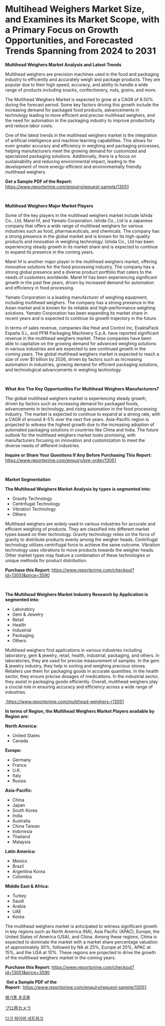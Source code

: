 <p><h1>Multihead Weighers Market Size, and Examines its Market Scope, with a Primary Focus on Growth Opportunities, and Forecasted Trends Spanning from 2024 to 2031</h1></p><p><strong>Multihead Weighers Market Analysis and Latest Trends</strong></p>
<p><p>Multihead weighers are precision machines used in the food and packaging industry to efficiently and accurately weigh and package products. They are popular due to their high speed, accuracy, and ability to handle a wide range of products including snacks, confectionery, nuts, grains, and more.</p><p>The Multihead Weighers Market is expected to grow at a CAGR of 8.50% during the forecast period. Some key factors driving this growth include the increasing demand for packaged food products, advancements in technology leading to more efficient and precise multihead weighers, and the need for automation in the packaging industry to improve productivity and reduce labor costs.</p><p>One of the latest trends in the multihead weighers market is the integration of artificial intelligence and machine learning capabilities. This allows for even greater accuracy and efficiency in weighing and packaging processes, helping manufacturers meet the growing demand for customized and specialized packaging solutions. Additionally, there is a focus on sustainability and reducing environmental impact, leading to the development of more energy-efficient and environmentally friendly multihead weighers.</p></p>
<p><strong>Get a Sample PDF of the Report:&nbsp;</strong> <a href="https://www.reportprime.com/enquiry/request-sample/13051">https://www.reportprime.com/enquiry/request-sample/13051</a></p>
<p>&nbsp;</p>
<p><strong>Multihead Weighers Major Market Players</strong></p>
<p><p>Some of the key players in the multihead weighers market include Ishida Co., Ltd, Marel hf, and Yamato Corporation. Ishida Co., Ltd is a Japanese company that offers a wide range of multihead weighers for various industries such as food, pharmaceuticals, and chemicals. The company has a strong presence in the global market and is known for its high-quality products and innovation in weighing technology. Ishida Co., Ltd has been experiencing steady growth in its market share and is expected to continue to expand its presence in the coming years.</p><p>Marel hf is another major player in the multihead weighers market, offering innovative solutions for the food processing industry. The company has a strong global presence and a diverse product portfolio that caters to the needs of customers worldwide. Marel hf has been experiencing significant growth in the past few years, driven by increased demand for automation and efficiency in food processing.</p><p>Yamato Corporation is a leading manufacturer of weighing equipment, including multihead weighers. The company has a strong presence in the Asian market and is known for its reliable and high-performance weighing solutions. Yamato Corporation has been expanding its market share in recent years and is expected to continue its growth trajectory in the future.</p><p>In terms of sales revenue, companies like Heat and Control Inc, ExaktaPack España S.L, and PFM Packaging Machinery S.p.A. have reported significant revenue in the multihead weighers market. These companies have been able to capitalize on the growing demand for advanced weighing solutions in various industries and are expected to see continued growth in the coming years. The global multihead weighers market is expected to reach a size of over $1 billion by 2026, driven by factors such as increasing automation in industries, growing demand for efficient packaging solutions, and technological advancements in weighing technology.</p></p>
<p>&nbsp;</p>
<p><strong>What Are The Key Opportunities For Multihead Weighers Manufacturers?</strong></p>
<p><p>The global multihead weighers market is experiencing steady growth, driven by factors such as increasing demand for packaged foods, advancements in technology, and rising automation in the food processing industry. The market is expected to continue to expand at a strong rate, with a CAGR of around 4-5% over the next five years. Asia-Pacific region is projected to witness the highest growth due to the increasing adoption of automated packaging solutions in countries like China and India. The future outlook for the multihead weighers market looks promising, with manufacturers focusing on innovation and customization to meet the diverse needs of different industries.</p></p>
<p><strong>Inquire or Share Your Questions If Any Before Purchasing This Report:</strong> <a href="https://www.reportprime.com/enquiry/pre-order/13051">https://www.reportprime.com/enquiry/pre-order/13051</a></p>
<p>&nbsp;</p>
<p><strong>Market Segmentation</strong></p>
<p><strong>The Multihead Weighers Market Analysis by types is segmented into:</strong></p>
<p><ul><li>Gravity Technology</li><li>Centrifugal Technology</li><li>Vibration Technology</li><li>Others</li></ul></p>
<p><p>Multihead weighers are widely used in various industries for accurate and efficient weighing of products. They are classified into different market types based on their technology. Gravity technology relies on the force of gravity to distribute products evenly among the weigher heads. Centrifugal technology utilizes centrifugal force to achieve the same outcome. Vibration technology uses vibrations to move products towards the weigher heads. Other market types may feature a combination of these technologies or unique methods for product distribution.</p></p>
<p><strong>Purchase this Report:&nbsp;</strong><a href="https://www.reportprime.com/checkout?id=13051&price=3590">https://www.reportprime.com/checkout?id=13051&price=3590</a></p>
<p>&nbsp;</p>
<p><strong>The Multihead Weighers Market Industry Research by Application is segmented into:</strong></p>
<p><ul><li>Laboratory</li><li>Gem & Jewelry</li><li>Retail</li><li>Health</li><li>Industrial</li><li>Packaging</li><li>Others</li></ul></p>
<p><p>Multihead weighers find applications in various industries including laboratory, gem & jewelry, retail, health, industrial, packaging, and others. In laboratories, they are used for precise measurement of samples. In the gem & jewelry industry, they help in sorting and weighing precious stones. Retailers use them for packaging goods in accurate quantities. In the health sector, they ensure precise dosages of medications. In the industrial sector, they assist in packaging goods efficiently. Overall, multihead weighers play a crucial role in ensuring accuracy and efficiency across a wide range of industries.</p></p>
<p><a href="https://www.reportprime.com/multihead-weighers-r13051">&nbsp;https://www.reportprime.com/multihead-weighers-r13051</a></p>
<p><strong>In terms of Region, the Multihead Weighers Market Players available by Region are:</strong></p>
<p>
    <p> <strong> North America: </strong>
        <ul>
            <li>United States</li>
            <li>Canada</li>
        </ul>
        </p> 
    <p> <strong> Europe: </strong>
        <ul>
            <li>Germany</li>
            <li>France</li>
            <li>U.K.</li>
            <li>Italy</li>
            <li>Russia</li>
        </ul>
        </p> 
    <p> <strong> Asia-Pacific: </strong>
        <ul>
            <li>China</li>
            <li>Japan</li>
            <li>South Korea</li>
            <li>India</li>
            <li>Australia</li>
            <li>China Taiwan</li>
            <li>Indonesia</li>
            <li>Thailand</li>
            <li>Malaysia</li>
        </ul>
        </p> 
    <p> <strong> Latin America: </strong>
        <ul>
            <li>Mexico</li>
            <li>Brazil</li>
            <li>Argentina Korea</li>
            <li>Colombia</li>
        </ul>
        </p> 
    <p> <strong> Middle East & Africa: </strong>
        <ul>
            <li>Turkey</li>
            <li>Saudi</li>
            <li>Arabia</li>
            <li>UAE</li>
            <li>Korea</li>
        </ul>
    </p>
    </p>
<p><p>The multihead weighers market is anticipated to witness significant growth in key regions such as North America (NA), Asia Pacific (APAC), Europe, the United States of America (USA), and China. Among these regions, China is expected to dominate the market with a market share percentage valuation of approximately 30%, followed by NA at 25%, Europe at 20%, APAC at 15%, and the USA at 10%. These regions are projected to drive the growth of the multihead weighers market in the coming years.</p></p>
<p><strong>Purchase this Report: </strong><a href="https://www.reportprime.com/checkout?id=13051&price=3590">https://www.reportprime.com/checkout?id=13051&price=3590</a></p>
<p>&nbsp;<strong>Get a Sample PDF of the Report:&nbsp;&nbsp;</strong><a href="https://www.reportprime.com/enquiry/request-sample/13051">https://www.reportprime.com/enquiry/request-sample/13051</a></p>
<p><strong></strong></p>
<p><p><a href="https://medium.com/@minimini78678/%EC%97%BC%EC%A6%9D%EC%B9%98%EB%A3%8C%EC%9A%A9-%EC%95%8C%EB%9E%8C-%EC%B6%94%EC%B6%9C%EB%AC%BC-%EC%8B%9C%EC%9E%A5-%EC%9D%B8%EC%82%AC%EC%9D%B4%ED%8A%B8-%EC%8B%9C%EC%9E%A5-%EB%8F%99%ED%96%A5-%EC%84%B1%EC%9E%A5-2024%EB%85%84%EB%B6%80%ED%84%B0-2031%EB%85%84%EA%B9%8C%EC%A7%80-%EC%98%88%EC%B8%A1%EB%90%9C%EA%B2%83-944d7d48a691">쐐기풀 추출물</a></p><p><a href="https://github.com/oqxogxyvqe90775/Market-Research-Report-List-2/blob/main/926061876228.md">プロ用カメラ</a></p><p><a href="https://github.com/lzrvbyqzftro57/Market-Research-Report-List-2/blob/main/415066372042.md">다크 파이버 네트워크</a></p></p>